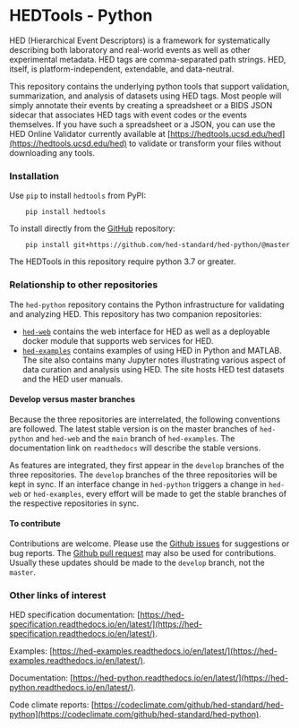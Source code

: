 # HEDTools - Python
HED (Hierarchical Event Descriptors) is a framework for systematically describing
both laboratory and real-world events as well as other experimental metadata.
HED tags are comma-separated path strings.
HED, itself, is platform-independent, extendable, and data-neutral. 

This repository contains the underlying python tools that support validation,
summarization, and analysis of datasets using HED tags.
Most people will simply annotate their events by creating a spreadsheet
or a BIDS JSON sidecar that associates HED tags with event codes or the events themselves.
If you have such a spreadsheet or a JSON, 
you can use the HED Online Validator currently available at 
[https://hedtools.ucsd.edu/hed](https://hedtools.ucsd.edu/hed) to validate or transform
your files without downloading any tools.

### Installation
Use `pip` to install `hedtools` from PyPI:

   ```
       pip install hedtools
   ```

To install directly from the 
[GitHub](https://github.com/hed-standard/hed-python) repository:

   ```
       pip install git+https://github.com/hed-standard/hed-python/@master
   ```

The HEDTools in this repository require python 3.7 or greater.

### Relationship to other repositories

The `hed-python` repository contains the Python infrastructure for validating
and analyzing HED. This repository has two companion repositories:
- [`hed-web`](https://github.com/hed-standard/hed-web) contains the web interface
for HED as well as a deployable docker module that supports web services for HED.
- [`hed-examples`](https://github.com/hed-standard/hed-examples) contains examples of
using HED in Python and MATLAB.
The site also contains many Jupyter notes illustrating
various aspect of data curation and analysis using HED.
The site hosts HED test datasets and the HED user manuals.

#### Develop versus master branches

Because the three repositories are interrelated, the following conventions are followed.
The latest stable version is on the master branches of `hed-python` and `hed-web` and the
`main` branch of `hed-examples`.
The documentation link on `readthedocs` will describe the stable versions.

As features are integrated, they first appear in the `develop` branches of the
three repositories.
The `develop` branches of the three repositories will be kept in sync.
If an interface change in `hed-python` triggers a change in `hed-web` or `hed-examples`,
every effort will be made to get the stable branches of the respective repositories in
sync.

#### To contribute

Contributions are welcome.
Please use the [Github issues](https://github.com/hed-standard/hed-python/issues)
for suggestions or bug reports.
The [Github pull request](https://github.com/hed-standard/hed-python/pulls)
may also be used for contributions.
Usually these updates should be made to the `develop` branch, not the `master`.


### Other links of interest

HED specification documentation: [https://hed-specification.readthedocs.io/en/latest/](https://hed-specification.readthedocs.io/en/latest/).

Examples: [https://hed-examples.readthedocs.io/en/latest/](https://hed-examples.readthedocs.io/en/latest/).

Documentation: [https://hed-python.readthedocs.io/en/latest/](https://hed-python.readthedocs.io/en/latest/).

Code climate reports: [https://codeclimate.com/github/hed-standard/hed-python](https://codeclimate.com/github/hed-standard/hed-python).
